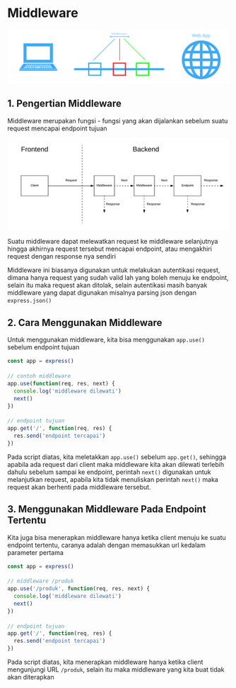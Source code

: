 # Middleware

![middleware](middleware.png)

## 1. Pengertian Middleware

Middleware merupakan fungsi - fungsi yang akan dijalankan sebelum suatu request mencapai endpoint tujuan

![middleware](middleware-detail.png)

Suatu middleware dapat melewatkan request ke middleware selanjutnya hingga akhirnya request tersebut mencapai endpoint, atau mengakhiri request dengan response nya sendiri

Middleware ini biasanya digunakan untuk melakukan autentikasi request, dimana hanya request yang sudah valid lah yang boleh menuju ke endpoint, selain itu maka request akan ditolak, selain autentikasi masih banyak middleware yang dapat digunakan misalnya parsing json dengan `express.json()`

## 2. Cara Menggunakan Middleware

Untuk menggunakan middleware, kita bisa menggunakan `app.use()` sebelum endpoint tujuan

```javascript
const app = express()

// contoh middleware
app.use(function(req, res, next) {
  console.log('middleware dilewati')
  next()
})

// endpoint tujuan
app.get('/', function(req, res) {
  res.send('endpoint tercapai')
})
```

Pada script diatas, kita meletakkan `app.use()` sebelum `app.get()`, sehingga apabila ada request dari client maka middleware kita akan dilewati terlebih dahulu sebelum sampai ke endpoint, perintah `next()` digunakan untuk melanjutkan request, apabila kita tidak menuliskan perintah `next()` maka request akan berhenti pada middleware tersebut.

## 3. Menggunakan Middleware Pada Endpoint Tertentu

Kita juga bisa menerapkan middleware hanya ketika client menuju ke suatu endpoint tertentu, caranya adalah dengan memasukkan url kedalam parameter pertama

```javascript
const app = express()

// middleware /produk
app.use('/produk', function(req, res, next) {
  console.log('middleware dilewati')
  next()
})

// endpoint tujuan
app.get('/', function(req, res) {
  res.send('endpoint tercapai')
})
```

Pada script diatas, kita menerapkan middleware hanya ketika client mengunjungi URL `/produk`, selain itu maka middleware yang kita buat tidak akan diterapkan
